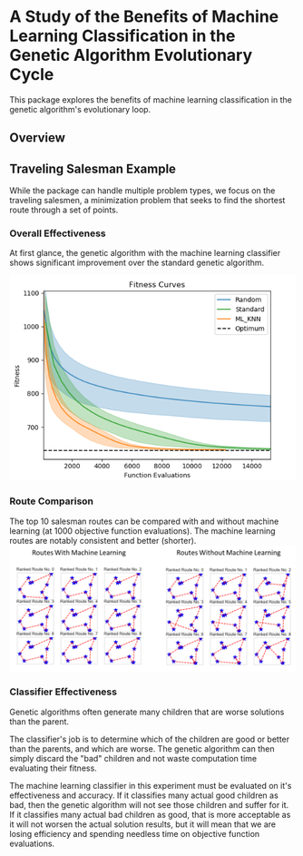 # A Study of the Benefits of Machine Learning Classification in the Genetic Algorithm Evolutionary Cycle

This package explores the benefits of machine learning classification in the genetic algorithm's evolutionary loop.

## Overview



## Traveling Salesman Example

While the package can handle multiple problem types, we focus on the traveling salesmen, a minimization problem that seeks to find the shortest route through a set of points.

### Overall Effectiveness

At first glance, the genetic algorithm with the machine learning classifier shows significant improvement over the standard genetic algorithm.

![Travelling Salesman](assets/travelling_salesman.png)

### Route Comparison

The top 10 salesman routes can be compared with and without machine learning (at 1000 objective function evaluations). The machine learning routes are notably consistent and better (shorter).
![Routes Comparison](assets/routes_comparison.png)

### Classifier Effectiveness

Genetic algorithms often generate many children that are worse solutions than the parent.

The classifier's job is to determine which of the children are good or better than the parents, and which are worse. The genetic algorithm can then simply discard the "bad" children and not waste computation time evaluating their fitness.

The machine learning classifier in this experiment must be evaluated on it's effectiveness and accuracy. If it classifies many actual good children as bad, then the genetic algorithm will not see those children and suffer for it. If it classifies many actual bad children as good, that is more acceptable as it will not worsen the actual solution results, but it will mean that we are losing efficiency and spending needless time on objective function evaluations.
